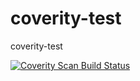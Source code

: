 # coverity-test
coverity-test

[![Coverity Scan Build Status](https://scan.coverity.com/projects/9388/badge.svg)](https://scan.coverity.com/projects/amihub-ci-test)
